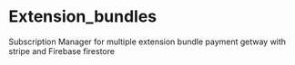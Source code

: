 # Extension_bundles
Subscription Manager for multiple extension bundle payment getway with stripe and Firebase firestore
